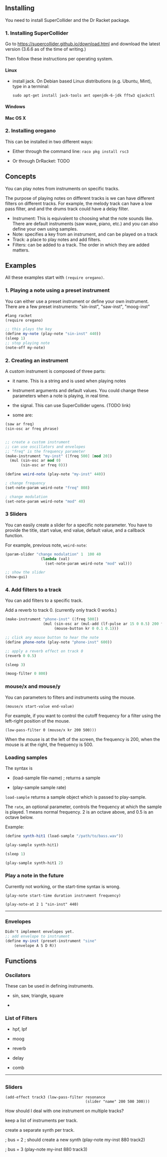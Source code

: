 
## Installing

You need to install SuperCollider and the Dr Racket package.

### 1. Installing SuperCollider

Go to https://supercollider.github.io/download.html and download the latest version (3.6.6 as of the time of writing.)

Then follow these instructions per operating system.

#### Linux

- install jack. On Debian based Linux distributions  (e.g. Ubuntu, Mint), type in a terminal:
   
    `sudo apt-get install jack-tools ant openjdk-6-jdk fftw3 qjackctl`

#### Windows

#### Mac OS X


### 2. Installing oregano

This can be installed in two different ways:
- Either through the command line: `raco pkg install rsc3`

- Or through DrRacket: TODO



## Concepts

You can play notes from instruments on specific tracks.

The purpose of playing notes on different tracks is we can have different filters on different tracks. For example, the melody track can have a low pass filter, and and the drums track could have a delay filter.


- Instrument: This is equivalent to choosing what the note sounds like. There are default instruments (saw wave, piano, etc.) and you can also define your own using samples.
- Note: specifies a key from an instrument, and can be played on a track
- Track: a place to play notes and add filters.
- Filters: can be added to a track. The order in which they are added matters.


## Examples

All these examples start with `(require oregano)`.

### 1. Playing a note using a preset instrument

You can either use a preset instrument or define your own instrument. There are a few preset instruments: "sin-inst", "saw-inst", "moog-inst"

```scheme
#lang racket
(require oregano)

;; this plays the key 
(define my-note (play-note "sin-inst" 440))
(sleep 1)
;; stop playing note
(note-off my-note)
```
<!--
Or you can create a note object then play it.

```scheme

(define my-note2 (make-note "sin-inst" 880))

(note-on my-note2)
(sleep 1)
(note-off my-note2)
```
-->

### 2. Creating an instrument
 A custom instrument is composed of three parts:
- it name. This is a string and is used when playing notes
- Instrument arguments and default values. You could change these parameters when a note is playing, in real time.
- the signal. This can use SuperCollider ugens. (TODO link)

- some are:

```scheme
(saw ar freq)
(sin-osc ar freq phrase)
```

```scheme

;; create a custom instrument
;; can use oscillators and envelopes
;; "freq" is the frequency parameter
(make-instrument "my-inst" ([freq 500] [mod 20])
  (mul (sin-osc ar mod 0)
       (sin-osc ar freq 0)))

(define weird-note (play-note "my-inst" 440))

; change frequency
(set-note-param weird-note "freq" 808)

; change modulation
(set-note-param weird-note "mod" 40)

```


### 3 Sliders


You can easily create a slider for a specific note parameter. You have to provide the title, start value, end value, default value, and a callback function.

For example, previous note, `weird-note`:

```scheme
(param-slider "change modulation" 1  100 40
                (lambda (val)
                  (set-note-param weird-note "mod" val)))

;; show the slider
(show-gui)
```



### 4. Add filters to a track

You can add filters to a specific track.

Add a reverb to track 0. (currently only track 0 works.)

```scheme
(make-instrument "phone-inst" ([freq 500])
                 (mul (sin-osc ar (mul-add (lf-pulse ar 15 0 0.5) 200 freq) 0)
                      (mouse-button kr 0 0.1 0.1)))

;; click any mouse button to hear the note
(define phone-note (play-note "phone-inst" 600))

;; apply a reverb effect on track 0
(reverb 0 0.5)

(sleep 3)

(moog-filter 0 800)

```


### mouse/x and mouse/y

You can parameters to filters and instruments using the mouse.

    (mouse/x start-value end-value)

For example, if you want to control the cutoff frequency for a filter using the left-right position of the mouse.

    (low-pass-filter 0 (mouse/x kr 200 500)))

When the mouse is at the left of the screen, the frequency is 200, when the mouse is at the right, the frequency is 500.



### Loading samples

The syntax is

* (load-sample file-name) ; returns a sample

* (play-sample sample rate)

`load-sample` returns a sample object which is passed to play-sample.

The `rate`, an optional parameter, controls the frequency at which the sample is played. 1 means normal frequency. 2 is an octave above, and 0.5 is an octave below.

Example:

```scheme
(define synth-hit1 (load-sample "/path/to/bass.wav"))

(play-sample synth-hit1)

(sleep 1)

(play-sample synth-hit1 2)
```

### Play a note in the future

Currently not working, or the start-time syntax is wrong.

`(play-note start-time duration instrument frequency)`

`(play-note-at 2 1 "sin-inst" 440)`



---
### Envelopes

```scheme
Didn't implement envelopes yet.
;; add envelope to instrument
(define my-inst (preset-instrument "sine"
    (envelope A S D R))
```



## Functions

### Oscilators

These can be used in defining instruments.

- sin, saw, triangle, square

- 


### List of Filters

- hpf, lpf

- moog

- reverb

- delay

- comb




---


##


### Sliders

    (add-effect track3 (low-pass-filter resonance 
                                        (slider "name" 200 500 300)))


How should I deal with one instrument on multiple tracks?

keep a list of instruments per track.

create a separate synth per track.

; bus = 2
; should create a new synth
(play-note my-inst 880 track2)


; bus = 3
(play-note my-inst 880 track3)









